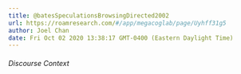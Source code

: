 ```yaml
---
title: @batesSpeculationsBrowsingDirected2002
url: https://roamresearch.com/#/app/megacoglab/page/Uyhff31g5
author: Joel Chan
date: Fri Oct 02 2020 13:38:17 GMT-0400 (Eastern Daylight Time)
---
```




###### Discourse Context


